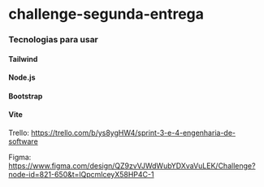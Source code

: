 # challenge-segunda-entrega

### Tecnologias para usar

#### Tailwind
#### Node.js
#### Bootstrap
#### Vite

Trello: https://trello.com/b/ys8ygHW4/sprint-3-e-4-engenharia-de-software

Figma: https://www.figma.com/design/QZ9zvVJWdWubYDXvaVuLEK/Challenge?node-id=821-650&t=lQpcmlceyX58HP4C-1
